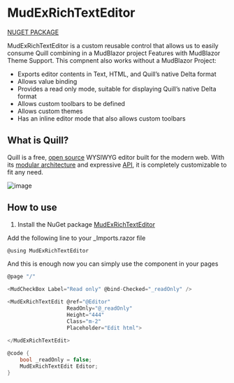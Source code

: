 # MudExRichTextEditor

[NUGET PACKAGE](https://www.nuget.org/packages/MudExRichTextEditor/)

MudExRichTextEditor is a custom reusable control that allows us to easily consume Quill combining in a MudBlazor project 
Features with MudBlazor Theme Support. This compnent also works without a MudBlazor Project:

- Exports editor contents in Text, HTML, and Quill’s native Delta format
- Allows value binding
- Provides a read only mode, suitable for displaying Quill’s native Delta format
- Allows custom toolbars to be defined
- Allows custom themes
- Has an inline editor mode that also allows custom toolbars

## What is Quill?
Quill is a free, [open source](https://github.com/quilljs/quill/) WYSIWYG editor built for the modern web. With its [modular architecture](https://quilljs.com/docs/modules/) and expressive [API](https://quilljs.com/docs/api/), it is completely customizable to fit any need.

![image](https://raw.githubusercontent.com/fgilde/MudExRichTextEditor/master/screen_re.png)


## How to use

1. Install the NuGet package [MudExRichTextEditor](https://www.nuget.org/packages/MudExRichTextEditor/)

Add the following line to your _Imports.razor file

```c#
@using MudExRichTextEditor
```

And this is enough now you can simply use the component in your pages

```c#
@page "/"

<MudCheckBox Label="Read only" @bind-Checked="_readOnly" />

<MudExRichTextEdit @ref="@Editor"
                   ReadOnly="@_readOnly"
                   Height="444"
                   Class="m-2"
                   Placeholder="Edit html">
			 
</MudExRichTextEdit>

@code {	
    bool _readOnly = false;
	MudExRichTextEdit Editor;	
}
```